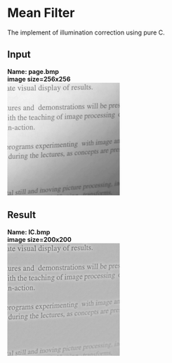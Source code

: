 # Mean Filter

The implement of illumination correction using pure C.



## Input

**Name: page.bmp**  
**image size=256x256**  
![page](/res/page.bmp)  

## Result

**Name: IC.bmp**  
**image size=200x200**  
![IC_page](IC.bmp)  

